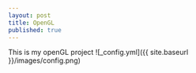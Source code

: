 ```yaml
---
layout: post
title: OpenGL
published: true
---
```



This is my openGL project
![_config.yml]({{ site.baseurl }}/images/config.png)
